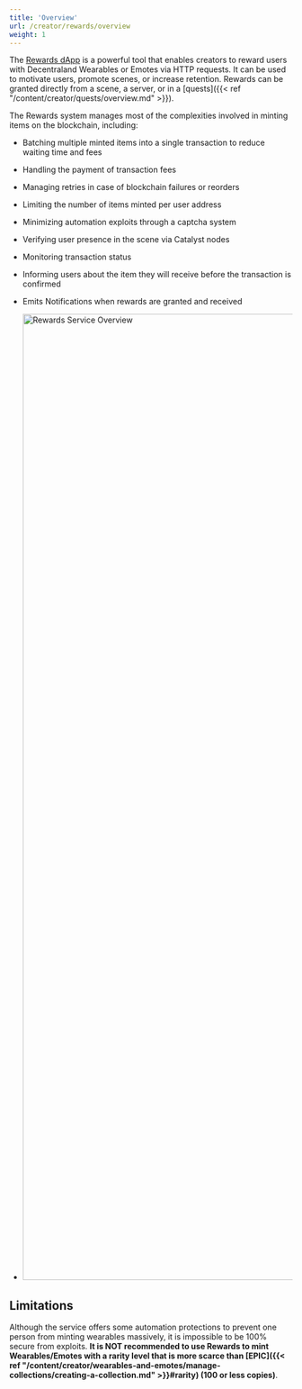 ```yaml
---
title: 'Overview'
url: /creator/rewards/overview
weight: 1
---
```


The [Rewards dApp](https://decentraland.org/rewards/) is a powerful tool that enables creators to reward users with Decentraland Wearables or Emotes via HTTP requests. It can be used to motivate users, promote scenes, or increase retention. Rewards can be granted directly from a scene, a server, or in a [quests]({{< ref "/content/creator/quests/overview.md" >}}).

The Rewards system manages most of the complexities involved in minting items on the blockchain, including:

- Batching multiple minted items into a single transaction to reduce waiting time and fees
- Handling the payment of transaction fees
- Managing retries in case of blockchain failures or reorders
- Limiting the number of items minted per user address
- Minimizing automation exploits through a captcha system
- Verifying user presence in the scene via Catalyst nodes
- Monitoring transaction status
- Informing users about the item they will receive before the transaction is confirmed
- Emits Notifications when rewards are granted and received 

- <img src="/images/rewards/overview.png" alt="Rewards Service Overview" width="1716" hegiht="687" />

## Limitations

Although the service offers some automation protections to prevent one person from minting wearables massively, it is impossible to be 100% secure from exploits. **It is NOT recommended to use Rewards to mint Wearables/Emotes with a rarity level that is more scarce than [EPIC]({{< ref "/content/creator/wearables-and-emotes/manage-collections/creating-a-collection.md" >}}#rarity) (100 or less copies)**.
